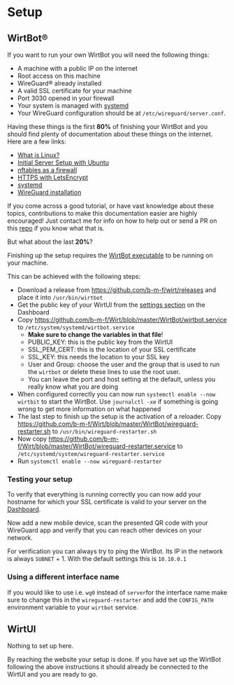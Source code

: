 # Setup

## WirtBot®

If you want to run your own WirtBot you will need the following things:

- A machine with a public IP on the internet
- Root access on this machine
- WireGuard® already installed
- A valid SSL certificate for your machine
- Port 3030 opened in your firewall
- Your system is managed with [systemd](https://en.wikipedia.org/wiki/Systemd)
- Your WireGuard configuration should be at `/etc/wireguard/server.conf`.

Having these things is the first **80%** of finishing your WirtBot and you should find plenty of documentation about these things on the internet.
Here are a few links:

- [What is Linux?](https://www.linux.com/what-is-linux/)
- [Initial Server Setup with Ubuntu](https://www.digitalocean.com/community/tutorials/initial-server-setup-with-ubuntu-16-04)
- [nftables as a firewall](https://wiki.debian.org/nftables)
- [HTTPS with LetsEncrypt](https://letsencrypt.org/about/)
- [systemd](https://wiki.archlinux.org/index.php/Systemd)
- [WireGuard installation](https://www.wireguard.com/install)

If you come across a good tutorial, or have vast knowledge about these topics, contributions to make this documentation easier are highly encouraged!
Just contact me for info on how to help out or send a PR on this [repo](https://github.com/b-m-f/wirt/docs/) if you know what that is.

But what about the last **20%**?

Finishing up the setup requires the [WirtBot executable](https://github.com/b-m-f/wirt/releases) to be running on your machine.

This can be achieved with the following steps:

- Download a release from https://github.com/b-m-f/wirt/releases and place it into `/usr/bin/wirtbot`
- Get the public key of your WirtUI from the [settings section](https://wirt.network/dashboard) on the Dashboard
- Copy https://github.com/b-m-f/Wirt/blob/master/WirtBot/wirtbot.service to `/etc/system/systemd/wirtbot.service`
  - **Make sure to change the variables in that file**!
  - PUBLIC_KEY: this is the public key from the WirtUI
  - SSL_PEM_CERT: this is the location of your SSL certificate
  - SSL_KEY: this needs the location to your SSL key
  - User and Group: choose the user and the group that is used to run the `wirtbot` or delete these lines to use the root user.
  - You can leave the port and host setting at the default, unless you really know what you are doing
- When configured correctly you can now run `systemctl enable --now wirtbit` to start the WirtBot. Use `journalctl -xe` if something is going wrong to get more information on what happened
- The last step to finish up the setup is the activation of a reloader. Copy https://github.com/b-m-f/Wirt/blob/master/WirtBot/wireguard-restarter.sh to `/usr/bin/wireguard-restarter.sh`
- Now copy https://github.com/b-m-f/Wirt/blob/master/WirtBot/wireguard-restarter.service to `/etc/systemd/system/wireguard-restarter.service`
- Run `systemctl enable --now wireguard-restarter`

### Testing your setup

To verify that everything is running correctly you can now add your hostname for which your SSL certificate is valid to your server on the [Dashboard](https://wirt.network/dashboard).

Now add a new mobile device, scan the presented QR code with your WireGuard app and verify that you can reach other devices on your network.

For verification you can always try to ping the WirtBot. Its IP in the network is always `SUBNET` + 1. With the default settings this is `10.10.0.1`

### Using a different interface name

If you would like to use i.e. `wg0` instead of `server`for the interface name make sure to change this in the `wireguard-restarter` and add the `CONFIG_PATH` environment variable to your `wirtbot` service.

## WirtUI

Nothing to set up here.

By reaching the website your setup is done. If you have set up the WirtBot following the above instructions it should already be connected to the WirtUI and you are ready to go.
